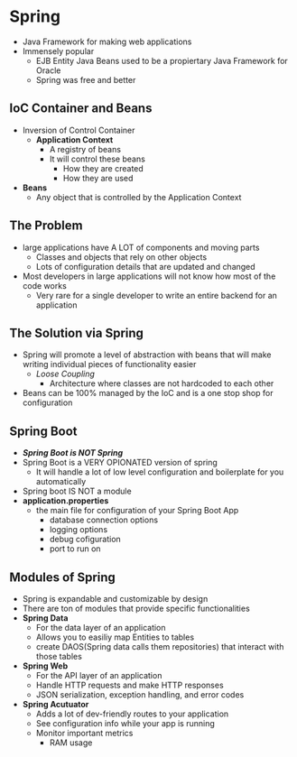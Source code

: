 # Spring 
- Java Framework for making web applications
- Immensely popular
  - EJB Entity Java Beans used to be a propiertary Java Framework for Oracle
  - Spring was free and better

## IoC Container and Beans
- Inversion of Control Container
  - **Application Context**
    - A registry of beans
    - It will control these beans
      - How they are created 
      - How they are used
- **Beans**
  - Any object that is controlled by the Application Context
  
## The Problem
- large applications have A LOT of components and moving parts
  - Classes and objects that rely on other objects
  - Lots of configuration details that are updated and changed
- Most developers in large applications will not know how most of the code works
  - Very rare for a single developer to write an entire backend for an application

## The Solution via Spring
- Spring will promote a level of abstraction with beans that will make writing individual pieces of functionality easier
  - *Loose Coupling*
    - Architecture where classes are not hardcoded to each other
- Beans can be 100% managed by the IoC and is a one stop shop for configuration

## Spring Boot
- ***Spring Boot is NOT Spring***
- Spring Boot is a VERY OPIONATED version of spring
  - It will handle a lot of low level configuration and boilerplate for you automatically
- Spring boot IS NOT a module
- **application.properties**
  - the main file for configuration of your Spring Boot App
    - database connection options
    - logging options
    - debug cofiguration
    - port to run on
  
## Modules of Spring
- Spring is expandable and customizable by design
- There are ton of modules that provide specific functionalities
- **Spring Data**
  - For the data layer of an application
  - Allows you to easiliy map Entities to tables
  - create DAOS(Spring data calls them repositories) that interact with those tables
- **Spring Web**
  - For the API layer of an application
  - Handle HTTP requests and make HTTP responses
  - JSON serialization, exception handling, and error codes
- **Spring Acutuator**
  - Adds a lot of dev-friendly routes to your application
  - See configuration info while your app is running
  - Monitor important metrics
    - RAM usage
